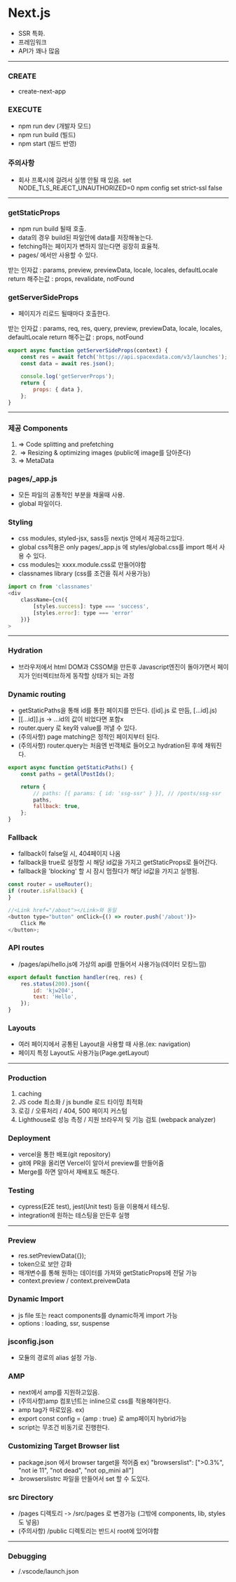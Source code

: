 # Next.js

-   SSR 특화.
-   프레임워크
-   API가 꽤나 많음

---

### CREATE

-   create-next-app

### EXECUTE

-   npm run dev (개발자 모드)
-   npm run build (빌드)
-   npm start (빌드 반영)

### 주의사항

-   회사 프록시에 걸려서 실행 안될 때 있음.
    set NODE_TLS_REJECT_UNAUTHORIZED=0
    npm config set strict-ssl false

---

### getStaticProps

-   npm run build 될때 호출.
-   data의 경우 build된 파일안에 data를 저장해놓는다.
-   fetching하는 페이지가 변하지 않는다면 굉장히 효율적.
-   pages/ 에서만 사용할 수 있다.

받는 인자값 : params, preview, previewData, locale, locales, defaultLocale
return 해주는값 : props, revalidate, notFound

### getServerSideProps

-   페이지가 리로드 될때마다 호출한다.

받는 인자값 : params, req, res, query, preview, previewData, locale, locales, defaultLocale
return 해주는값 : props, notFound

```javascript
export async function getServerSideProps(context) {
    const res = await fetch('https://api.spacexdata.com/v3/launches');
    const data = await res.json();

    console.log('getServerProps');
    return {
        props: { data },
    };
}
```

---

### 제공 Components

1. <Link href="/posts/first-post"></Link> => Code splitting and prefetching
2. <Image/> => Resizing & optimizing images (public에 image를 담아준다)
3. <Head> => MetaData <haed>

### pages/\_app.js

-   모든 파일의 공통적인 부분을 채울때 사용.
-   global 파일이다.

### Styling

-   css modules, styled-jsx, sass등 nextjs 안에서 제공하고있다.
-   global css적용은 only pages/\_app.js 에 styles/global.css를 import 해서 사용 수 있다.
-   css modules는 xxxx.module.css로 만들어야함
-   classnames library (css를 조건을 줘서 사용가능)

```javascript
import cn from 'classnames'
<div
    className={cn({
        [styles.success]: type === 'success',
        [styles.error]: type === 'error'
    })}
>
```

---

### Hydration

-   브라우저에서 html DOM과 CSSOM을 만든후 Javascript엔진이 돌아가면서 페이지가 인터렉티브하게 동작할 상태가 되는 과정

### Dynamic routing

-   getStaticPaths을 통해 id를 통한 페이지를 만든다.
    ([id].js 로 만듬, [...id].js)
-   [[...id]].js -> ...id의 값이 비었다면 포함x
-   router.query 로 key와 value를 꺼낼 수 있다.
-   (주의사항) page matching은 정적인 페이지부터 된다.
-   (주의사항) router.query는 처음엔 빈객체로 들어오고 hydration된 후에 채워진다.

```javascript
export async function getStaticPaths() {
    const paths = getAllPostIds();

    return {
        // paths: [{ params: { id: 'ssg-ssr' } }], // /posts/ssg-ssr
        paths,
        fallback: true,
    };
}
```

### Fallback

-   fallback이 false일 시, 404페이지 나옴
-   fallback을 true로 설정할 시 해당 id값을 가지고 getStaticProps로 들어간다.
-   fallback을 'blocking' 할 시 잠시 멈췄다가 해당 id값을 가지고 실행됨.

```javascript
const router = useRouter();
if (router.isFallback) {
}

//<Link href="/about"></Link>와 동일
<button type="button" onClick={() => router.push('/about')}>
    Click Me
</button>;
```

### API routes

-   /pages/api/hello.js에 가상의 api를 만들어서 사용가능(데이터 모킹느낌)

```javascript
export default function handler(req, res) {
    res.status(200).json({
        id: 'kjw204',
        text: 'Hello',
    });
}
```

### Layouts

-   여러 페이지에서 공통된 Layout을 사용할 때 사용.(ex: navigation)
-   페이지 특정 Layout도 사용가능(Page.getLayout)

---

### Production

1. caching
2. JS code 최소화 / js bundle 로드 타이밍 최적화
3. 로깅 / 오류처리 / 404, 500 페이지 커스텀
4. Lighthouse로 성능 측정 / 지원 브라우저 및 기능 검토 (webpack analyzer)

### Deployment

-   vercel을 통한 배포(git repository)
-   git에 PR을 올리면 Vercel이 알아서 preview를 만들어줌
-   Merge를 하면 알아서 재배포도 해준다.

### Testing

-   cypress(E2E test), jest(Unit test) 등을 이용해서 테스팅.
-   integration에 원하는 테스팅을 만든후 실행

---

### Preview

-   res.setPreviewData({});
-   token으로 보안 강화
-   매개변수를 통해 원하는 데이터를 가져와 getStaticProps에 전달 가능
-   context.preview / context.preivewData

### Dynamic Import

-   js file 또는 react components를 dynamic하게 import 가능
-   options : loading, ssr, suspense

### jsconfig.json

-   모듈의 경로의 alias 설정 가능.

### AMP

-   next에서 amp를 지원하고있음.
-   (주의사항)amp 컴포넌트는 inline으로 css를 적용해야한다.
-   amp tag가 따로있음. ex) <amp-timeage></amp-timeago>
-   export const config = {amp : true} 로 amp페이지 hybrid가능
-   script는 무조건 비동기로 진행한다.

### Customizing Target Browser list

-   package.json 에서 browser target을 적어줌
    ex) "browserslist": [">0.3%", "not ie 11", "not dead", "not op_mini all"]
-   .browserslistrc 파일을 만들어서 set 할 수 도있다.

### src Directory

-   /pages 디렉토리 -> /src/pages 로 변경가능 (그밖에 components, lib, styles 도 넣음)
-   (주의사항) /public 디렉토리는 반드시 root에 있어야함

---

### Debugging

-   /.vscode/launch.json
